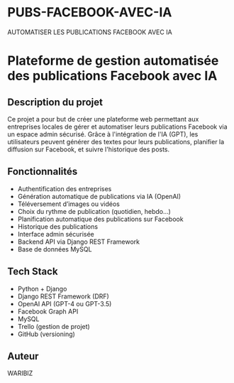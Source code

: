 # PUBS-FACEBOOK-AVEC-IA
AUTOMATISER LES PUBLICATIONS FACEBOOK AVEC IA

# Plateforme de gestion automatisée des publications Facebook avec IA

## Description du projet

Ce projet a pour but de créer une plateforme web permettant aux entreprises locales de gérer et automatiser leurs publications Facebook via un espace admin sécurisé. Grâce à l'intégration de l'IA (GPT), les utilisateurs peuvent générer des textes pour leurs publications, planifier la diffusion sur Facebook, et suivre l'historique des posts.

## Fonctionnalités

- Authentification des entreprises
- Génération automatique de publications via IA (OpenAI)
- Téléversement d’images ou vidéos
- Choix du rythme de publication (quotidien, hebdo…)
- Planification automatique des publications sur Facebook
- Historique des publications
- Interface admin sécurisée
- Backend API via Django REST Framework
- Base de données MySQL

## Tech Stack

- Python + Django
- Django REST Framework (DRF)
- OpenAI API (GPT-4 ou GPT-3.5)
- Facebook Graph API
- MySQL
- Trello (gestion de projet)
- GitHub (versioning)

## Auteur
WARIBIZ
